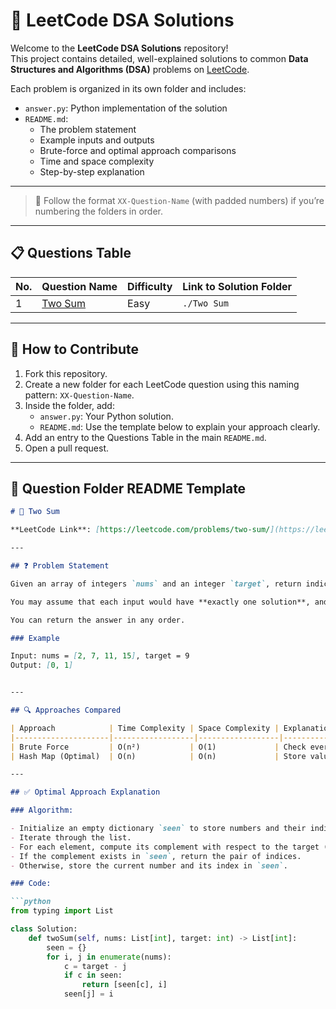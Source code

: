# 🧠 LeetCode DSA Solutions

Welcome to the **LeetCode DSA Solutions** repository!  
This project contains detailed, well-explained solutions to common **Data Structures and Algorithms (DSA)** problems on [LeetCode](https://leetcode.com/).

Each problem is organized in its own folder and includes:

- `answer.py`: Python implementation of the solution
- `README.md`: 
  - The problem statement  
  - Example inputs and outputs  
  - Brute-force and optimal approach comparisons  
  - Time and space complexity  
  - Step-by-step explanation

---

 

> 📝 Follow the format `XX-Question-Name` (with padded numbers) if you’re numbering the folders in order.

---

## 📋 Questions Table

| No. | Question Name           | Difficulty | Link to Solution Folder |
|-----|-------------------------|------------|--------------------------|
| 1   | [Two Sum](./Two%20Sum)    | Easy       | `./Two Sum`              |
 

---

## 📌 How to Contribute

1. Fork this repository.
2. Create a new folder for each LeetCode question using this naming pattern: `XX-Question-Name`.
3. Inside the folder, add:
   - `answer.py`: Your Python solution.
   - `README.md`: Use the template below to explain your approach clearly.
4. Add an entry to the Questions Table in the main `README.md`.
5. Open a pull request.

---

## 📝 Question Folder README Template

```markdown
# 🧮 Two Sum

**LeetCode Link**: [https://leetcode.com/problems/two-sum/](https://leetcode.com/problems/two-sum/)

---

## ❓ Problem Statement

Given an array of integers `nums` and an integer `target`, return indices of the two numbers such that they add up to the target.

You may assume that each input would have **exactly one solution**, and you may not use the same element twice.

You can return the answer in any order.

### Example

Input: nums = [2, 7, 11, 15], target = 9
Output: [0, 1]


---

## 🔍 Approaches Compared

| Approach            | Time Complexity | Space Complexity | Explanation                                |
|---------------------|------------------|------------------|--------------------------------------------|
| Brute Force         | O(n²)           | O(1)             | Check every pair of elements               |
| Hash Map (Optimal)  | O(n)            | O(n)             | Store values in a map to find complement   |

---

## ✅ Optimal Approach Explanation

### Algorithm:

- Initialize an empty dictionary `seen` to store numbers and their indices.
- Iterate through the list.
- For each element, compute its complement with respect to the target (`target - element`).
- If the complement exists in `seen`, return the pair of indices.
- Otherwise, store the current number and its index in `seen`.

### Code:

```python
from typing import List

class Solution:
    def twoSum(self, nums: List[int], target: int) -> List[int]:
        seen = {}
        for i, j in enumerate(nums):
            c = target - j
            if c in seen:
                return [seen[c], i]
            seen[j] = i
```